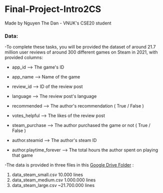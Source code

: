 # Final-Project-Intro2CS
Made by Nguyen The Dan - VNUK's CSE20 student

### Data: 

-To complete these tasks, you will be provided the dataset of around 21.7 million user reviews of around 300 different games on Steam in 2021, with provided columns:

  * app_id --> The game's ID
  
  * app_name --> Name of the game
  
  * review_id --> ID of the review post
  
  * language --> The review post's language
  
  * recommended --> The author's recommendation ( True / False )
  
  * votes_helpful --> The likes of the review post
  
  * steam_purchase --> The author purchased the game or not ( True / False )
  
  * author.steamid --> The author's steam ID 
  
  * author.playtime_forever --> The total hours the author spent on playing that game
  
-The data is provided in three files in this [Google Drive Folder](https://drive.google.com/drive/folders/1pVFPfh-mUGuUgl80saViOk7kfzkV8_IZ?usp=sharing) :
  1.	data_steam_small.csv		    10.000 lines
  2.	data_steam_medium.csv       1.000.000 lines
  3.	data_steam_large.csv        ~21.700.000 lines
